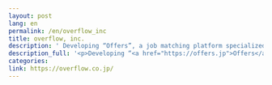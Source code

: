 ```yaml
---
layout: post
lang: en
permalink: /en/overflow_inc
title: overflow, inc.
description: ' Developing “Offers”, a job matching platform specialized in the hiring of engineers and designers wishing to switch jobs or to find a side job. (Currently hiring) '
description_full: '<p>Developing “<a href="https://offers.jp">Offers</a>”, a job matching platform specialized in the hiring of engineers and designers wishing to switch jobs or to find a side job. <a href="https://overflow.co.jp/recruit">(Currently hiring)</a></p>'
categories: 
link: https://overflow.co.jp/
---
```

